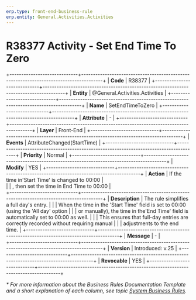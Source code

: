 ```yaml
---
erp.type: front-end-business-rule
erp.entity: General.Activities.Activities
---
```


# R38377 Activity - Set End Time To Zero

+-----------------------------+---------------------------------------------------------------------------------------+
| **Code**                    | R38377                                                                                |
+-----------------------------+---------------------------------------------------------------------------------------+
| **Entity**                  | @General.Activities.Activities                                                        |
+-----------------------------+---------------------------------------------------------------------------------------+
| **Name**                    | SetEndTimeToZero                                                                      |
+-----------------------------+---------------------------------------------------------------------------------------+
| **Attribute**               | \-                                                                                    |
+-----------------------------+---------------------------------------------------------------------------------------+
| **Layer**                   | Front-End                                                                             |
+-----------------------------+---------------------------------------------------------------------------------------+
| **Events**                  | AttributeChanged(StartTime)                                                   |
+-----------------------------+---------------------------------------------------------------------------------------+
| **Priority**                | Normal                                                                                |
+-----------------------------+---------------------------------------------------------------------------------------+
| **Modify**                  | YES                                                                                   |
+-----------------------------+---------------------------------------------------------------------------------------+
| **Action**                  | If the time in'Start Time' is changed to 00:00                                        |        
|                             | , then set the time in End Time to 00:00                                              |   
+-----------------------------+---------------------------------------------------------------------------------------+
| **Description**             | The rule simplifies a full day's entry.                                               |
|                             |  When the time in the 'Start Time' field is set to 00:00 (using the 'All day' option  |
|                             |  or manually), the time in the'End Time' field is automatically set to 00:00 as well. | 
|                             | This ensures that full-day entries are correctly recorded without requiring manual    |
|                             | adjustments to the end time.                                                         |
+-----------------------------+---------------------------------------------------------------------------------------+
| **Message**                 | \-                                                                                    |                         
+-----------------------------+---------------------------------------------------------------------------------------+
| **Version**                 | Introduced: v.25                                                                      |
+-----------------------------+---------------------------------------------------------------------------------------+
| **Revocable**               | YES                                                                                   |
+-----------------------------+---------------------------------------------------------------------------------------+

*\* For more information about the Business Rules Documentation Template and a short explanation of each column, see
topic [System Business Rules](../templates/template-description-system-business-rules.md).*
